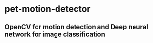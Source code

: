 # pet-motion-detector

## OpenCV for motion detection and Deep neural network for image classification

